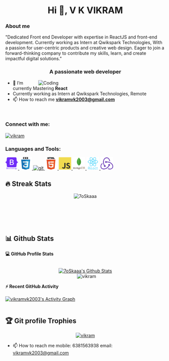 

<!---
sivasaikumarssk/sivasaikumarssk is a ✨ special ✨ repository because its `README.md` (this file) appears on your GitHub profile.
You can click the Preview link to take a look at your changes.
--->
<h1 align="center">Hi 👋, V K VIKRAM</h1>
<h3 >About me</h3>
"Dedicated Front end Developer with expertise in ReactJS and front-end
development. Currently working as Intern at Qwikspark
Technologies, With a passion for user-centric products and creative web design. Eager to join a forward-thinking company to contribute my skills, learn,
and create impactful digital solutions." <br/>
<h3 align="center">A passionate web developer</h3>
<img  align="right" alt="Coding" width="400" src="https://cdn.dribbble.com/users/1162077/screenshots/3848914/programmer.gif" alt="gif">

- 🌱 I’m currently Mastering **React** <br/>
-  Currently working as Intern at Qwikspark Technologies, Remote <br/>
- 📫 How to reach me **vikramvk2003@gmail.com** <br/>
<br/>

<h3 align="left">Connect with me:</h3>
<p align="left">
<a href="https://linkedin.com/in/vikramvk2003" target="_blank"><img align="center" src="https://raw.githubusercontent.com/rahuldkjain/github-profile-readme-generator/master/src/images/icons/Social/linked-in-alt.svg" alt="vikram" height="30" width="40" /></a>
</p>

<h3 align="left">Languages and Tools:</h3>
<p align="left"> <a href="https://getbootstrap.com" target="_blank" rel="noreferrer"> <img src="https://raw.githubusercontent.com/devicons/devicon/master/icons/bootstrap/bootstrap-plain-wordmark.svg" alt="bootstrap" width="40" height="40"/> </a> <a href="https://www.w3schools.com/css/" target="_blank" rel="noreferrer"> <img src="https://raw.githubusercontent.com/devicons/devicon/master/icons/css3/css3-original-wordmark.svg" alt="css3" width="40" height="40"/> </a> <a href="https://git-scm.com/" target="_blank" rel="noreferrer"> <img src="https://www.vectorlogo.zone/logos/git-scm/git-scm-icon.svg" alt="git" width="40" height="40"/> </a> <a href="https://www.w3.org/html/" target="_blank" rel="noreferrer"> <img src="https://raw.githubusercontent.com/devicons/devicon/master/icons/html5/html5-original-wordmark.svg" alt="html5" width="40" height="40"/> </a> <a href="https://developer.mozilla.org/en-US/docs/Web/JavaScript" target="_blank" rel="noreferrer"> <img src="https://raw.githubusercontent.com/devicons/devicon/master/icons/javascript/javascript-original.svg" alt="javascript" width="40" height="40"/> </a> <a href="https://www.mongodb.com/" target="_blank" rel="noreferrer"> <img src="https://raw.githubusercontent.com/devicons/devicon/master/icons/mongodb/mongodb-original-wordmark.svg" alt="mongodb" width="40" height="40"/> </a> <a href="https://reactjs.org/" target="_blank" rel="noreferrer"> <img src="https://raw.githubusercontent.com/devicons/devicon/master/icons/react/react-original-wordmark.svg" alt="react" width="40" height="40"/> </a> <a href="https://redux.js.org" target="_blank" rel="noreferrer"> <img src="https://raw.githubusercontent.com/devicons/devicon/master/icons/redux/redux-original.svg" alt="redux" width="40" height="40"/> </a> </p>

## 🔥 Streak Stats
<p align="center"><img src="https://github-readme-streak-stats.herokuapp.com/?user=vikramvk2003&theme=algolia" alt="7oSkaaa" /></p>

<br>
<br>
<br>
<br>


## 📊 Github Stats
  <summary><b>💻 GitHub Profile Stats</b></summary>
  <br/>
  <p align="center">
    <a href="https://github.com/vikramvk2003/github-readme-stats"><img alt="7oSkaaa's Github Stats" src="https://github-readme-stats.vercel.app/api?username=vikramvk2003&show_icons=true&count_private=true&theme=algolia" height="192px"/></a>
<br/>
  &nbsp;
	  <img src="https://github-readme-stats.vercel.app/api/top-langs?username=vikramvk2003&langs_count=10&show_icons=true&locale=en&layout=compact&theme=algolia" alt="vikram" height="192px"/>
  <br/>
  
  </p>


<summary><b>⚡ Recent GitHub Activity</b></summary>
  <br/>
   <a href="https://github.com/vikramvk2003"><img alt="vikramvk2003's Activity Graph" src="https://activity-graph.herokuapp.com/graph?username=vikramvk2003&custom_title=vikramvk2003's%20Contribution%20Graph&theme=react-dark" /></a>
  <br/>


<br/>

## :trophy: Git profile Trophies

<p align="center"> <a href="https://github.com/ryo-ma/github-profile-trophy"><img src="https://github-profile-trophy.vercel.app/?username=vikramvk2003&layout=compact&theme=algolia" alt="vikram" /></a> </p>

- 📫 How to reach me mobile: 6381563938 email: vikramvk2003@gmail.com


